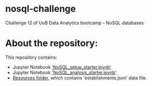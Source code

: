 # nosql-challenge
Challenge 12 of UoB Data Analytics bootcamp - NoSQL databases

# About the repository:
This repository contains:
- Jupyter Notebook ['NoSQL_setup_starter.ipynb'](https://github.com/catisf/nosql-challenge/blob/main/NoSQL_setup_starter.ipynb)
- Jupyter Notebook ['NoSQL_analysis_starter.ipynb'](https://github.com/catisf/nosql-challenge/blob/main/NoSQL_analysis_starter.ipynb)
- [Resources folder](https://github.com/catisf/nosql-challenge/tree/main/Resources), which contains 'establishments.json' data file.


